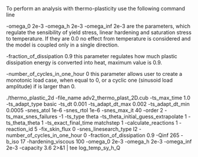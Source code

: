 To perform an analysis with thermo-plasticity use the following command line

-omega_0 2e-3 -omega_h 2e-3 -omega_inf 2e-3 are the parameters, which regulate the sensibility of yield stress, linear hardening and saturation stress to temperature. If they are 0.0 no effect from temperature is considered and the model is coupled only in a single direction.

-fraction_of_dissipation 0.9 this parameter regulates how much plastic dissipation energy is converted into heat, maximum value is 0.9.

-number_of_cycles_in_one_hour 0 this parameter allows user to create a monotonic load case, when equal to 0, or a cyclic one (sinusoid load amplitude) if is larger than 0.

./thermo_plastic_2d -file_name adv2_thermo_plast_2D.cub -ts_max_time 1.0 -ts_adapt_type basic -ts_dt 0.001 -ts_adapt_dt_max 0.002 -ts_adapt_dt_min 0.0005 -snes_atol 1e-6 -snes_rtol 1e-6 -snes_max_it 40 -order 2 -ts_max_snes_failures -1 -ts_type theta -ts_theta_initial_guess_extrapolate 1 -ts_theta_theta 1 -ts_exact_final_time matchstep 1 -calculate_reactions 1 -reaction_id 5 -fix_skin_flux 0 -snes_linesearch_type l2 -number_of_cycles_in_one_hour 0 -fraction_of_dissipation 0.9 -Qinf 265 -b_iso 17 -hardening_viscous 100 -omega_0 2e-3 -omega_h 2e-3 -omega_inf 2e-3 -capacity 3.6 2>&1 | tee log_temp_sy_h_Q
